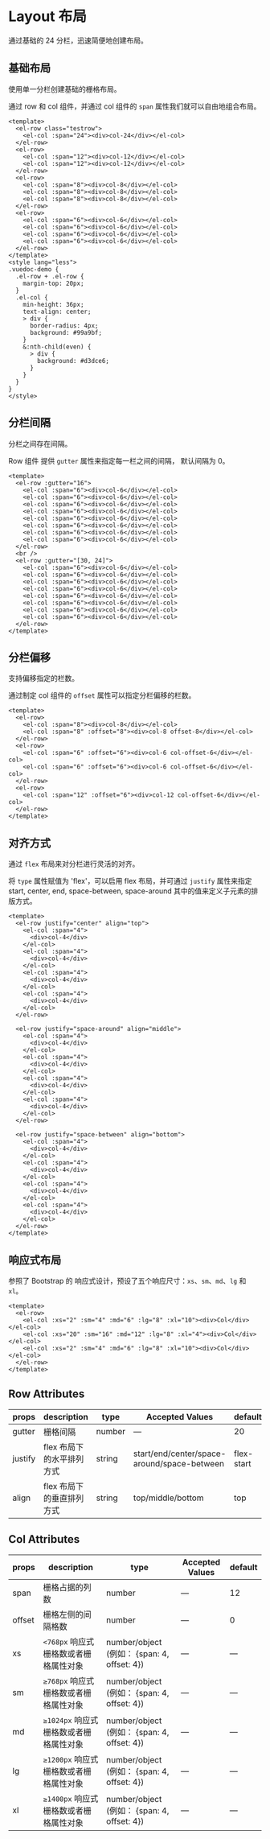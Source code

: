 # Layout 布局

通过基础的 24 分栏，迅速简便地创建布局。

## 基础布局

使用单一分栏创建基础的栅格布局。

通过 row 和 col 组件，并通过 col 组件的 `span` 属性我们就可以自由地组合布局。

```vue
<template>
  <el-row class="testrow">
    <el-col :span="24"><div>col-24</div></el-col>
  </el-row>
  <el-row>
    <el-col :span="12"><div>col-12</div></el-col>
    <el-col :span="12"><div>col-12</div></el-col>
  </el-row>
  <el-row>
    <el-col :span="8"><div>col-8</div></el-col>
    <el-col :span="8"><div>col-8</div></el-col>
    <el-col :span="8"><div>col-8</div></el-col>
  </el-row>
  <el-row>
    <el-col :span="6"><div>col-6</div></el-col>
    <el-col :span="6"><div>col-6</div></el-col>
    <el-col :span="6"><div>col-6</div></el-col>
    <el-col :span="6"><div>col-6</div></el-col>
  </el-row>
</template>
<style lang="less">
.vuedoc-demo {
  .el-row + .el-row {
    margin-top: 20px;
  }
  .el-col {
    min-height: 36px;
    text-align: center;
    > div {
      border-radius: 4px;
      background: #99a9bf;
    }
    &:nth-child(even) {
      > div {
        background: #d3dce6;
      }
    }
  }
}
</style>
```

## 分栏间隔

分栏之间存在间隔。

Row 组件 提供 `gutter` 属性来指定每一栏之间的间隔， 默认间隔为 0。

```vue
<template>
  <el-row :gutter="16">
    <el-col :span="6"><div>col-6</div></el-col>
    <el-col :span="6"><div>col-6</div></el-col>
    <el-col :span="6"><div>col-6</div></el-col>
    <el-col :span="6"><div>col-6</div></el-col>
    <el-col :span="6"><div>col-6</div></el-col>
    <el-col :span="6"><div>col-6</div></el-col>
    <el-col :span="6"><div>col-6</div></el-col>
    <el-col :span="6"><div>col-6</div></el-col>
  </el-row>
  <br />
  <el-row :gutter="[30, 24]">
    <el-col :span="6"><div>col-6</div></el-col>
    <el-col :span="6"><div>col-6</div></el-col>
    <el-col :span="6"><div>col-6</div></el-col>
    <el-col :span="6"><div>col-6</div></el-col>
    <el-col :span="6"><div>col-6</div></el-col>
    <el-col :span="6"><div>col-6</div></el-col>
    <el-col :span="6"><div>col-6</div></el-col>
    <el-col :span="6"><div>col-6</div></el-col>
  </el-row>
</template>
```

## 分栏偏移

支持偏移指定的栏数。

通过制定 col 组件的 `offset` 属性可以指定分栏偏移的栏数。

```vue
<template>
  <el-row>
    <el-col :span="8"><div>col-8</div></el-col>
    <el-col :span="8" :offset="8"><div>col-8 offset-8</div></el-col>
  </el-row>
  <el-row>
    <el-col :span="6" :offset="6"><div>col-6 col-offset-6</div></el-col>
    <el-col :span="6" :offset="6"><div>col-6 col-offset-6</div></el-col>
  </el-row>
  <el-row>
    <el-col :span="12" :offset="6"><div>col-12 col-offset-6</div></el-col>
  </el-row>
</template>
```

## 对齐方式

通过 `flex` 布局来对分栏进行灵活的对齐。

将 `type` 属性赋值为 'flex'，可以启用 flex 布局，并可通过 `justify` 属性来指定 start, center, end, space-between, space-around 其中的值来定义子元素的排版方式。

```vue
<template>
  <el-row justify="center" align="top">
    <el-col :span="4">
      <div>col-4</div>
    </el-col>
    <el-col :span="4">
      <div>col-4</div>
    </el-col>
    <el-col :span="4">
      <div>col-4</div>
    </el-col>
    <el-col :span="4">
      <div>col-4</div>
    </el-col>
  </el-row>

  <el-row justify="space-around" align="middle">
    <el-col :span="4">
      <div>col-4</div>
    </el-col>
    <el-col :span="4">
      <div>col-4</div>
    </el-col>
    <el-col :span="4">
      <div>col-4</div>
    </el-col>
    <el-col :span="4">
      <div>col-4</div>
    </el-col>
  </el-row>

  <el-row justify="space-between" align="bottom">
    <el-col :span="4">
      <div>col-4</div>
    </el-col>
    <el-col :span="4">
      <div>col-4</div>
    </el-col>
    <el-col :span="4">
      <div>col-4</div>
    </el-col>
    <el-col :span="4">
      <div>col-4</div>
    </el-col>
  </el-row>
</template>
```

## 响应式布局

参照了 Bootstrap 的 响应式设计，预设了五个响应尺寸：`xs`、`sm`、`md`、`lg` 和 `xl`。

```vue
<template>
  <el-row>
    <el-col :xs="2" :sm="4" :md="6" :lg="8" :xl="10"><div>Col</div></el-col>
    <el-col :xs="20" :sm="16" :md="12" :lg="8" :xl="4"><div>Col</div></el-col>
    <el-col :xs="2" :sm="4" :md="6" :lg="8" :xl="10"><div>Col</div></el-col>
  </el-row>
</template>
```

## Row Attributes

| props   | description               | type   | Accepted Values                             | default    |
| ------- | ------------------------- | ------ | ------------------------------------------- | ---------- |
| gutter  | 栅格间隔                  | number | —                                           | 20         |
| justify | flex 布局下的水平排列方式 | string | start/end/center/space-around/space-between | flex-start |
| align   | flex 布局下的垂直排列方式 | string | top/middle/bottom                           | top        |

## Col Attributes

| props  | description                            | type                                        | Accepted Values | default |
| ------ | -------------------------------------- | ------------------------------------------- | --------------- | ------- |
| span   | 栅格占据的列数                         | number                                      | —               | 12      |
| offset | 栅格左侧的间隔格数                     | number                                      | —               | 0       |
| xs     | `<768px` 响应式栅格数或者栅格属性对象  | number/object (例如： {span: 4, offset: 4}) | —               | —       |
| sm     | `≥768px` 响应式栅格数或者栅格属性对象  | number/object (例如： {span: 4, offset: 4}) | —               | —       |
| md     | `≥1024px` 响应式栅格数或者栅格属性对象 | number/object (例如： {span: 4, offset: 4}) | —               | —       |
| lg     | `≥1200px` 响应式栅格数或者栅格属性对象 | number/object (例如： {span: 4, offset: 4}) | —               | —       |
| xl     | `≥1400px` 响应式栅格数或者栅格属性对象 | number/object (例如： {span: 4, offset: 4}) | —               | —       |
